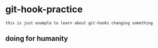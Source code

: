 # git-hook-practice

```this is just example to learn about git-hooks changing something```

## doing for humanity 
